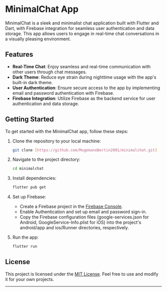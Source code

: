 # MinimalChat App

MinimalChat is a sleek and minimalist chat application built with Flutter and Dart, with Firebase integration for seamless user authentication and data storage. This app allows users to engage in real-time chat conversations in a visually pleasing environment.

## Features

- **Real-Time Chat**: Enjoy seamless and real-time communication with other users through chat messages.
- **Dark Theme**: Reduce eye strain during nighttime usage with the app's built-in dark theme.
- **User Authentication**: Ensure secure access to the app by implementing email and password authentication with Firebase.
- **Firebase Integration**: Utilize Firebase as the backend service for user authentication and data storage.

## Getting Started

To get started with the MinimalChat app, follow these steps:

1. Clone the repository to your local machine:

   ```bash
   git clone [https://github.com/MugemaneBertin2001/minimalchat.git]
   ```

2. Navigate to the project directory:

   ```bash
   cd minimalchat
   ```

3. Install dependencies:

   ```bash
   flutter pub get
   ```

4. Set up Firebase:

   - Create a Firebase project in the [Firebase Console](https://console.firebase.google.com/).
   - Enable Authentication and set up email and password sign-in.
   - Copy the Firebase configuration files (google-services.json for Android, GoogleService-Info.plist for iOS) into the project's android/app and ios/Runner directories, respectively.

5. Run the app:

   ```bash
   flutter run
   ```

## License

This project is licensed under the [MIT License](LICENSE). Feel free to use and modify it for your own projects.

---
